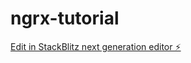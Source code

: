 # ngrx-tutorial

[Edit in StackBlitz next generation editor ⚡️](https://stackblitz.com/~/github.com/lrpuppi/ngrx-tutorial)